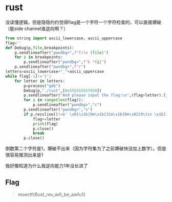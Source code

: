 # rust

没读懂逻辑，但是隐隐约约觉得flag是一个字符一个字符检查的，可以直接爆破（能side channel谁逆向啊？）
```py
from string import ascii_lowercase, ascii_uppercase
flag=''
def Debug(p,file,breakpoints):
    p.sendlineafter("pwndbg>",f"file {file}")
    for i in breakpoints:
        p.sendlineafter("pwndbg>",f"b *{i}")
    p.sendlineafter("pwndbg>",f"r")
letters=ascii_lowercase+"_"+ascii_uppercase
while flag[-1]!='}':
    for letter in letters:
        p=process("gdb")
        Debug(p,"./rust",[0x55555555f930])
        p.sendlineafter("And please input the flag:\n",(flag+letter).ljust(30,'a'))
        for i in range(len(flag)):
            p.sendlineafter("pwndbg>","c")
        p.sendlineafter("pwndbg>","s")
        if p.recvline()!=b' \x01\x1b[0m\x1b[31m\x1b[0m\x0219\tin \x1b[32msrc/main.rs\x1b[m\n': #调试得到的奇怪结果
            flag+=letter
            print(flag)
            p.close()
            break
        p.close()
```
倒数第二个字符是1，爆破不出来（因为字符集为了之前爆破快没加上数字）。但是很容易推测出来是1

我好像知道为什么我逆向能力1年没长进了

## Flag
> moectf{Rust_rev_will_be_awfu1}